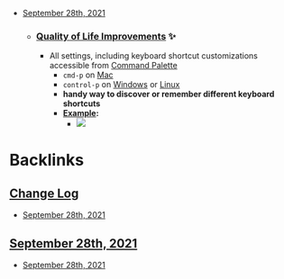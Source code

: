 - [September 28th, 2021](<September 28th, 2021.md>)
    - ### [Quality of Life Improvements](<Quality of Life Improvements.md>) ✨
        - All settings, including keyboard shortcut customizations accessible from [Command Palette](<Command Palette.md>) 
            - `cmd-p` on [Mac](<Mac.md>)
            - `control-p` on [Windows](<Windows.md>) or [Linux](<Linux.md>)
            - __handy way to discover or remember different keyboard shortcuts__
            - **[Example](<Example.md>):**
                - ![](https://firebasestorage.googleapis.com/v0/b/firescript-577a2.appspot.com/o/imgs%2Fapp%2Fhelp%2FBykG_v_8KV.png?alt=media&token=76c76dce-6346-4b6e-9435-843f07219956)

# Backlinks
## [Change Log](<Change Log.md>)
- [September 28th, 2021](<September 28th, 2021.md>)

## [September 28th, 2021](<September 28th, 2021.md>)
- [September 28th, 2021](<September 28th, 2021.md>)


